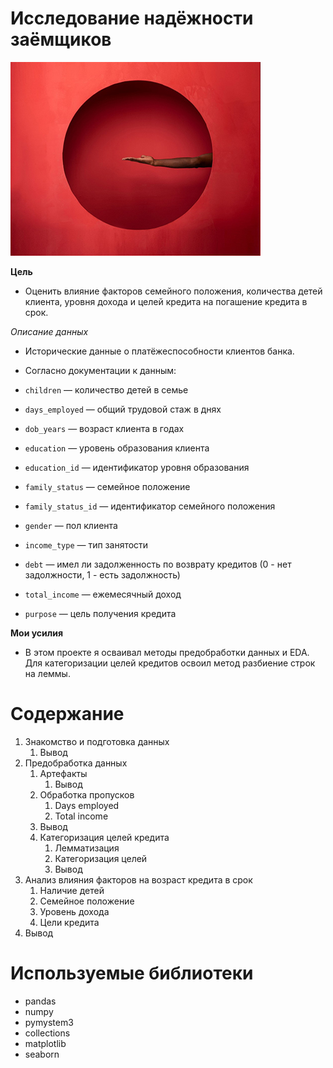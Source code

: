 # Исследование надёжности заёмщиков
![](borrower.jpg?raw=true "Title")

**Цель**
* Оценить влияние факторов семейного положения, количества детей клиента, уровня дохода и целей кредита на погашение кредита в срок.

*Описание данных*
* Исторические данные о платёжеспособности клиентов банка.

* Согласно документации к данным:

* `children` — количество детей в семье
* `days_employed` — общий трудовой стаж в днях
* `dob_years` — возраст клиента в годах
* `education` — уровень образования клиента
* `education_id` — идентификатор уровня образования
* `family_status` — семейное положение
* `family_status_id` — идентификатор семейного положения
* `gender` — пол клиента
* `income_type` — тип занятости
* `debt` — имел ли задолженность по возврату кредитов (0 - нет задолжности, 1 - есть задолжность)
* `total_income` — ежемесячный доход
* `purpose` — цель получения кредита

**Мои усилия**
* В этом проекте я осваивал методы предобработки данных и EDA. Для категоризации целей кредитов освоил метод разбиение строк на леммы.


# Содержание
1.  Знакомство и подготовка данных
    1. Вывод
2. Предобработка данных
    1. Артефакты
        1. Вывод 
    2. Обработка пропусков
        1. Days employed
        2. Total income
    3.  Вывод    
    4. Категоризация целей кредита
        1. Лемматизация
        2. Категоризация целей 
        3. Вывод
3. Анализ влияния факторов на возраст кредита в срок
    1. Наличие детей
    2. Cемейное положение
    3. Уровень дохода
    4. Цели кредита 
5. Вывод


# Используемые библиотеки
* pandas
* numpy
* pymystem3
* collections
* matplotlib
* seaborn
